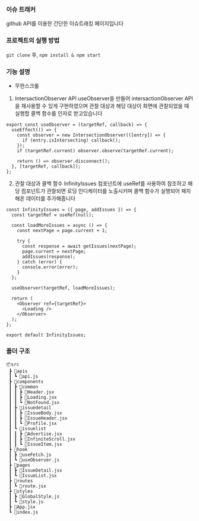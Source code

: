 ### 이슈 트래커

github API를 이용한 간단한 이슈트래킹 페이지입니다

### 프로젝트의 실행 방법

`git clone` 후, `npm install & npm start`

### 기능 설명

- 무한스크롤 <br/>
1. IntersactionObserver API
  useObserver을 만들어 intersactionObserver API을 재사용할 수 있게 구현하였으며 
  관찰 대상과 해당 대상이 화면에 관찰되었을 때 실행할 콜백 함수를 인자로 받고있습니다
 ```
 export const useObserver = (targetRef, callback) => {
   useEffect(() => {
     const observer = new IntersectionObserver(([entry]) => {
       if (entry.isIntersecting) callback();
     });
     if (targetRef.current) observer.observe(targetRef.current);
 
     return () => observer.disconnect();
   }, [targetRef, callback]);
 };
 
 ```
2. 관찰 대상과 콜백 함수
    InfinityIssues 컴포넌트에 useRef를 사용하여 참조하고 해당 컴포넌트가 
    관찰되면 로딩 인디케이터를 노출시키며 콜백 함수가 실행되어 패치해온 데이터를 추가해줍니다
 ```
 const InfinityIssues = ({ page, addIssues }) => {
   const targetRef = useRef(null);
 
   const loadMoreIssues = async () => {
     const nextPage = page.current + 1;
 
     try {
       const response = await getIssues(nextPage);
       page.current = nextPage;
       addIssues(response);
     } catch (error) {
       console.error(error);
     }
   };
 
   useObserver(targetRef, loadMoreIssues);
 
   return (
     <Observer ref={targetRef}>
       <Loading />
     </Observer>
   );
 };
 
 export default InfinityIssues;
 ```   


### 폴더 구조

```
📦src
 ┣ 📂apis
 ┃ ┗ 📜api.js
 ┣ 📂components
 ┃ ┣ 📂common
 ┃ ┃ ┣ 📜Header.jsx
 ┃ ┃ ┣ 📜Loading.jsx
 ┃ ┃ ┗ 📜NotFound.jsx
 ┃ ┣ 📂issuedetail
 ┃ ┃ ┣ 📜IssueBody.jsx
 ┃ ┃ ┣ 📜IssueHeader.jsx
 ┃ ┃ ┗ 📜Profile.jsx
 ┃ ┗ 📂issuelist
 ┃ ┃ ┣ 📜Advertise.jsx
 ┃ ┃ ┣ 📜InfiniteScroll.jsx
 ┃ ┃ ┗ 📜IssueItem.jsx
 ┣ 📂hook
 ┃ ┣ 📜useFetch.js
 ┃ ┗ 📜useObserver.js
 ┣ 📂pages
 ┃ ┣ 📜IssueDetail.jsx
 ┃ ┗ 📜IssueList.jsx
 ┣ 📂routes
 ┃ ┗ 📜route.jsx
 ┣ 📂styles
 ┃ ┣ 📜GlobalStyle.js
 ┃ ┗ 📜style.js
 ┣ 📜App.jsx
 ┗ 📜index.js
```

